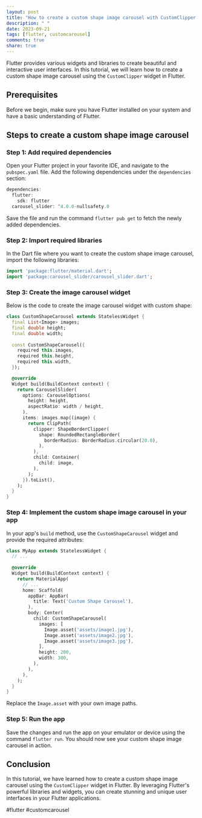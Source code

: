 ```yaml
---
layout: post
title: "How to create a custom shape image carousel with CustomClipper in Flutter"
description: " "
date: 2023-09-21
tags: [flutter, customcarousel]
comments: true
share: true
---
```


Flutter provides various widgets and libraries to create beautiful and interactive user interfaces. In this tutorial, we will learn how to create a custom shape image carousel using the `CustomClipper` widget in Flutter.

## Prerequisites

Before we begin, make sure you have Flutter installed on your system and have a basic understanding of Flutter.

## Steps to create a custom shape image carousel

### Step 1: Add required dependencies

Open your Flutter project in your favorite IDE, and navigate to the `pubspec.yaml` file. Add the following dependencies under the `dependencies` section:

```dart
dependencies:
  flutter:
    sdk: flutter
  carousel_slider: ^4.0.0-nullsafety.0
```

Save the file and run the command `flutter pub get` to fetch the newly added dependencies.

### Step 2: Import required libraries

In the Dart file where you want to create the custom shape image carousel, import the following libraries:

```dart
import 'package:flutter/material.dart';
import 'package:carousel_slider/carousel_slider.dart';
```

### Step 3: Create the image carousel widget

Below is the code to create the image carousel widget with custom shape:

```dart
class CustomShapeCarousel extends StatelessWidget {
  final List<Image> images;
  final double height;
  final double width;
  
  const CustomShapeCarousel({
    required this.images,
    required this.height,
    required this.width,
  });

  @override
  Widget build(BuildContext context) {
    return CarouselSlider(
      options: CarouselOptions(
        height: height,
        aspectRatio: width / height,
      ),
      items: images.map((image) {
        return ClipPath(
          clipper: ShapeBorderClipper(
            shape: RoundedRectangleBorder(
              borderRadius: BorderRadius.circular(20.0),
            ),
          ),
          child: Container(
            child: image,
          ),
        );
      }).toList(),
    );
  }
}
```

### Step 4: Implement the custom shape image carousel in your app

In your app's `build` method, use the `CustomShapeCarousel` widget and provide the required attributes:

```dart
class MyApp extends StatelessWidget {
  // ...
  
  @override
  Widget build(BuildContext context) {
    return MaterialApp(
      // ...
      home: Scaffold(
        appBar: AppBar(
          title: Text('Custom Shape Carousel'),
        ),
        body: Center(
          child: CustomShapeCarousel(
            images: [
              Image.asset('assets/image1.jpg'),
              Image.asset('assets/image2.jpg'),
              Image.asset('assets/image3.jpg'),
            ],
            height: 200,
            width: 300,
          ),
        ),
      ),
    );
  }
}
```

Replace the `Image.asset` with your own image paths.

### Step 5: Run the app

Save the changes and run the app on your emulator or device using the command `flutter run`. You should now see your custom shape image carousel in action.

## Conclusion

In this tutorial, we have learned how to create a custom shape image carousel using the `CustomClipper` widget in Flutter. By leveraging Flutter's powerful libraries and widgets, you can create stunning and unique user interfaces in your Flutter applications.

#flutter #customcarousel
